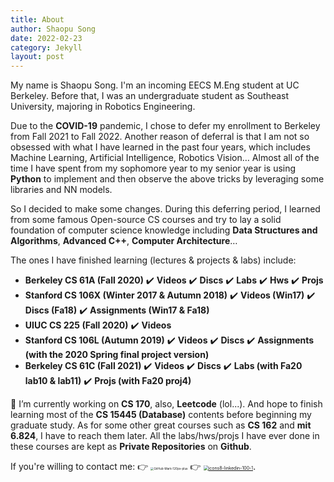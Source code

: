 ```yaml
---
title: About
author: Shaopu Song
date: 2022-02-23
category: Jekyll
layout: post
---
```


My name is Shaopu Song. I'm an incoming EECS M.Eng student at UC Berkeley. Before that, I was an undergraduate student as Southeast University, majoring in Robotics Engineering.

Due to the **COVID-19** pandemic, I chose to defer my enrollment to Berkeley from Fall 2021 to Fall 2022. Another reason of deferral is that I am not so obsessed with what I have learned in the past four years, which includes Machine Learning, Artificial Intelligence, Robotics Vision… Almost all of the time I have spent from my sophomore year to my senior year is using **Python** to implement and then observe the above tricks by leveraging some libraries and NN models. 

So I decided to make some changes. During this deferring period, I learned from some famous Open-source CS courses and try to lay a solid foundation of computer science knowledge including **Data Structures and Algorithms**, **Advanced C++**, **Computer Architecture**…

The ones I have finished learning (lectures & projects & labs) include: 
  - **Berkeley CS 61A (Fall 2020)** ✔️ **Videos** ✔️ **Discs** ✔️ **Labs** ✔️ **Hws** ✔️ **Projs**
  - **Stanford CS 106X  (Winter 2017 & Autumn 2018)** ✔️ **Videos (Win17)** ✔️ **Discs (Fa18)** ✔️ **Assignments (Win17 & Fa18)**
  - **UIUC CS 225 (Fall 2020)** ✔️ **Videos**
  - **Stanford CS 106L (Autumn 2019)** ✔️ **Videos** ✔️ **Discs** ✔️ **Assignments (with the 2020 Spring final project version)**
  - **Berkeley CS 61C (Fall 2021)** ✔️ **Videos** ✔️ **Discs** ✔️ **Labs (with Fa20 lab10 & lab11)** ✔️ **Projs (with Fa20 proj4)**

🔭 I’m currently working on **CS 170**, also, **Leetcode** (lol...). And hope to finish learning most of the **CS 15445 (Database)** contents before beginning my graduate study. As for some other great courses such as **CS 162** and **mit 6.824**, I have to reach them later. All the labs/hws/projs I have ever done in these courses are kept as **Private Repositories** on **Github**.

If you're willing to contact me:	👉    [<img src="https://shaopu-blog.oss-cn-beijing.aliyuncs.com/img/202202240059430.png" alt="GitHub-Mark-120px-plus" style="zoom: 33%;" />](https://github.com/SongShaopu1998)    👉    [<img src="https://shaopu-blog.oss-cn-beijing.aliyuncs.com/img/202202240100683.png" alt="icons8-linkedin-100-1" style="zoom:50%;" />](https://www.linkedin.com/in/shaopu-song-626062153/).



